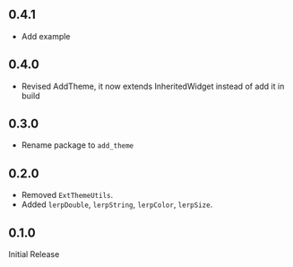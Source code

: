 ## 0.4.1
- Add example

## 0.4.0
- Revised AddTheme, it now extends InheritedWidget instead of add it in build

## 0.3.0
- Rename package to `add_theme`

## 0.2.0
- Removed `ExtThemeUtils`.
- Added `lerpDouble`, `lerpString`, `lerpColor`, `lerpSize`.

## 0.1.0

Initial Release

